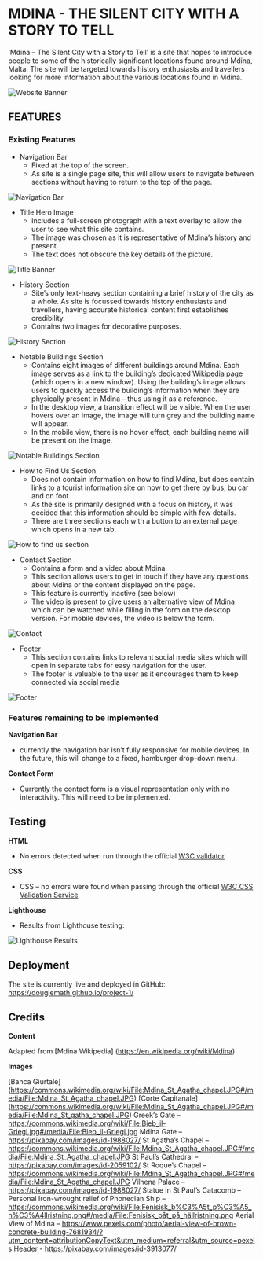 # MDINA - THE SILENT CITY WITH A STORY TO TELL

‘Mdina – The Silent City with a Story to Tell’ is a site that hopes to introduce people to some of the historically significant locations found around Mdina, Malta.  The site will be targeted towards history enthusiasts and travellers looking for more information about the various locations found in Mdina.  

![Website Banner](assets/images/readme-images/hero-image-with-title-mobile.jpg)

## FEATURES

### Existing Features

* Navigation Bar
    - Fixed at the top of the screen.
    - As site is a single page site, this will allow users to navigate between sections without having to return to the top of the page.

![Navigation Bar](assets/images/readme-images/navigation-bar.jpg)

* Title Hero Image
    - Includes a full-screen photograph with a text overlay to allow the user to see what this site contains. 
    - The image was chosen as it is representative of Mdina’s history and present.
    - The text does not obscure the key details of the picture.

![Title Banner](assets/images/readme-images/hero-image-with-title-mobile.jpg)

* History Section
    - Site’s only text-heavy section containing a brief history of the city as a whole.  As site is focussed towards history enthusiasts and travellers, having accurate historical content first establishes credibility. 
    - Contains two images for decorative purposes.

![History Section](assets/images/readme-images/history-section-desktop.jpg)

* Notable Buildings Section
    - Contains eight images of different buildings around Mdina.  Each image serves as a link to the building’s dedicated Wikipedia page (which opens in a new window).  Using the building’s image allows users to quickly access the building’s information when they are physically present in Mdina – thus using it as a reference.
    - In the desktop view, a transition effect will be visible.  When the user hovers over an image, the image will turn grey and the building name will appear.
    - In the mobile view, there is no hover effect, each building name will be present on the image.

![Notable Buildings Section](assets/images/readme-images/notable-buildings-section-desktop.jpg)

* How to Find Us Section
    - Does not contain information on how to find Mdina, but does contain links to a tourist information site on how to get there by bus, bu car and on foot.
     - As the site is primarily designed with a focus on history, it was decided that this information should be simple with few details.
    - There are three sections each with a button to an external page which opens in a new tab.

![How to find us section](assets/images/readme-images/how-to-find-us-desktop.jpg)

* Contact Section
    - Contains a form and a video about Mdina.  
    - This section allows users to get in touch if they have any questions about Mdina or the content displayed on the page.
    - This feature is currently inactive (see below)
     - The video is present to give users an alternative view of Mdina which can be watched while filling in the form on the desktop version.  For mobile devices, the video is below the form.

![Contact](assets/images/readme-images/contact-section-desktop.jpg)

* Footer
    - This section contains links to relevant social media sites which will open in separate tabs for easy navigation for the user.
    - The footer is valuable to the user as it encourages them to keep connected via social media

![Footer](assets/images/readme-images/footer-desktop.jpg)

### Features remaining to be implemented

**Navigation Bar** 
* currently the navigation bar isn’t fully responsive for mobile devices.  In the future, this will change to a fixed, hamburger drop-down menu.

**Contact Form**
* Currently the contact form is a visual representation only with no interactivity.  This will need to be implemented.

## Testing
**HTML**
* No errors detected when run through the official [W3C validator](https://validator.w3.org/nu/?doc=https%3A%2F%2Fdougiemath.github.io%2Fproject-1%2F)

**CSS**
* CSS – no errors were found when passing through the official [W3C CSS Validation Service](https://jigsaw.w3.org/css-validator/validator?uri=https%3A%2F%2Fdougiemath.github.io%2Fproject-1%2F&profile=css3svg&usermedium=all&warning=1&vextwarning=&lang=en)

**Lighthouse**
* Results from Lighthouse testing:

![Lighthouse Results](assets/images/readme-images/lighthouse-results.jpg)

## Deployment

The site is currently live and deployed in GitHub: https://dougiemath.github.io/project-1/ 

## Credits

**Content**

Adapted from [Mdina Wikipedia] (https://en.wikipedia.org/wiki/Mdina)

**Images**

[Banca Giurtale] (https://commons.wikimedia.org/wiki/File:Mdina_St_Agatha_chapel.JPG#/media/File:Mdina_St_Agatha_chapel.JPG)
[Corte Capitanale] (https://commons.wikimedia.org/wiki/File:Mdina_St_Agatha_chapel.JPG#/media/File:Mdina_St_gatha_chapel.JPG)
Greek’s Gate – https://commons.wikimedia.org/wiki/File:Bieb_il-Griegi.jpg#/media/File:Bieb_il-Griegi.jpg
Mdina Gate – https://pixabay.com/images/id-1988027/
St Agatha’s Chapel – https://commons.wikimedia.org/wiki/File:Mdina_St_Agatha_chapel.JPG#/media/File:Mdina_St_Agatha_chapel.JPG
St Paul’s Cathedral – https://pixabay.com/images/id-2059102/
St Roque’s Chapel – https://commons.wikimedia.org/wiki/File:Mdina_St_Agatha_chapel.JPG#/media/File:Mdina_St_Agatha_chapel.JPG
Vilhena Palace – https://pixabay.com/images/id-1988027/
Statue in St Paul’s Catacomb – Personal 
Iron-wrought relief of Phonecian Ship – https://commons.wikimedia.org/wiki/File:Fenisisk_b%C3%A5t_p%C3%A5_h%C3%A4llristning.png#/media/File:Fenisisk_båt_på_hällristning.png
Aerial View of Mdina –   https://www.pexels.com/photo/aerial-view-of-brown-concrete-building-7681934/?utm_content=attributionCopyText&utm_medium=referral&utm_source=pexels 
Header - https://pixabay.com/images/id-3913077/

